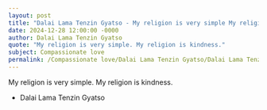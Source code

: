 ```yaml
---
layout: post
title: "Dalai Lama Tenzin Gyatso - My religion is very simple My religion"
date: 2024-12-28 12:00:00 -0000
author: Dalai Lama Tenzin Gyatso
quote: "My religion is very simple. My religion is kindness."
subject: Compassionate love
permalink: /Compassionate love/Dalai Lama Tenzin Gyatso/Dalai Lama Tenzin Gyatso - My religion is very simple My religion
---
```


My religion is very simple. My religion is kindness.

- Dalai Lama Tenzin Gyatso
